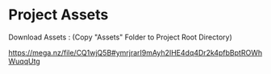# Project Assets

Download Assets :
(Copy "Assets" Folder to Project Root Directory)

https://mega.nz/file/CQ1wjQ5B#ymrjrarI9mAyh2IHE4dq4Dr2k4pfbBptROWhWuqqUtg